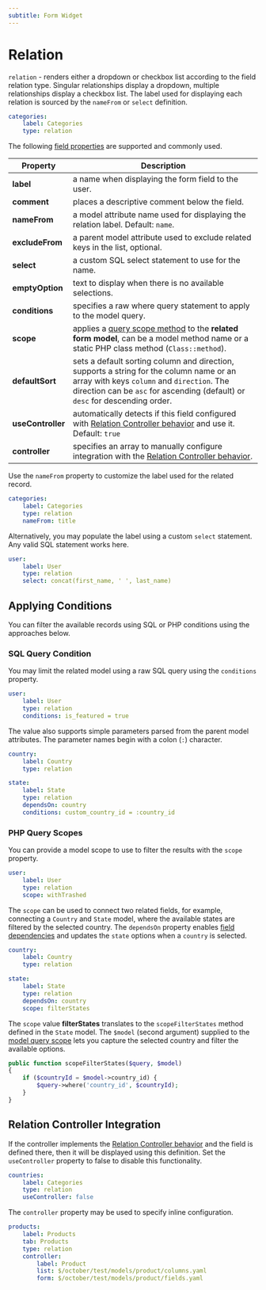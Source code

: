 ```yaml
---
subtitle: Form Widget
---
```

# Relation

`relation` - renders either a dropdown or checkbox list according to the field relation type. Singular relationships display a dropdown, multiple relationships display a checkbox list. The label used for displaying each relation is sourced by the `nameFrom` or `select` definition.

```yaml
categories:
    label: Categories
    type: relation
```

The following [field properties](../form-fields.md) are supported and commonly used.

Property | Description
------------- | -------------
**label** | a name when displaying the form field to the user.
**comment** | places a descriptive comment below the field.
**nameFrom** | a model attribute name used for displaying the relation label. Default: `name`.
**excludeFrom** | a parent model attribute used to exclude related keys in the list, optional.
**select** | a custom SQL select statement to use for the name.
**emptyOption** | text to display when there is no available selections.
**conditions** | specifies a raw where query statement to apply to the model query.
**scope** | applies a [query scope method](../../extend/database/model.md) to the **related form model**, can be a model method name or a static PHP class method (`Class::method`).
**defaultSort** | sets a default sorting column and direction, supports a string for the column name or an array with keys `column` and `direction`. The direction can be `asc` for ascending (default) or `desc` for descending order.
**useController** | automatically detects if this field configured with [Relation Controller behavior](../../extend/forms/relation-controller.md) and use it. Default: `true`
**controller** | specifies an array to manually configure integration with the [Relation Controller behavior](../../extend/forms/relation-controller.md).

Use the `nameFrom` property to customize the label used for the related record.

```yaml
categories:
    label: Categories
    type: relation
    nameFrom: title
```

Alternatively, you may populate the label using a custom `select` statement. Any valid SQL statement works here.

```yaml
user:
    label: User
    type: relation
    select: concat(first_name, ' ', last_name)
```

## Applying Conditions

You can filter the available records using SQL or PHP conditions using the approaches below.

### SQL Query Condition

You may limit the related model using a raw SQL query using the `conditions` property.

```yaml
user:
    label: User
    type: relation
    conditions: is_featured = true
```

The value also supports simple parameters parsed from the parent model attributes. The parameter names begin with a colon (`:`) character.

```yaml
country:
    label: Country
    type: relation

state:
    label: State
    type: relation
    dependsOn: country
    conditions: custom_country_id = :country_id
```

### PHP Query Scopes

You can provide a model scope to use to filter the results with the `scope` property.

```yaml
user:
    label: User
    type: relation
    scope: withTrashed
```

The `scope` can be used to connect two related fields, for example, connecting a `Country` and `State` model, where the available states are filtered by the selected country. The `dependsOn` property enables [field dependencies](../../extend/forms/field-dependencies.md) and updates the `state` options when a `country` is selected.

```yaml
country:
    label: Country
    type: relation

state:
    label: State
    type: relation
    dependsOn: country
    scope: filterStates
```

The `scope` value **filterStates** translates to the `scopeFilterStates` method defined in the `State` model. The `$model` (second argument) supplied to the [model query scope](../../extend/database/model.md) lets you capture the selected country and filter the available options.

```php
public function scopeFilterStates($query, $model)
{
    if ($countryId = $model->country_id) {
        $query->where('country_id', $countryId);
    }
}
```

## Relation Controller Integration

If the controller implements the [Relation Controller behavior](../../extend/forms/relation-controller.md) and the field is defined there, then it will be displayed using this definition. Set the `useController` property to false to disable this functionality.

```yaml
countries:
    label: Categories
    type: relation
    useController: false
```

The `controller` property may be used to specify inline configuration.

```yaml
products:
    label: Products
    tab: Products
    type: relation
    controller:
        label: Product
        list: $/october/test/models/product/columns.yaml
        form: $/october/test/models/product/fields.yaml
```
